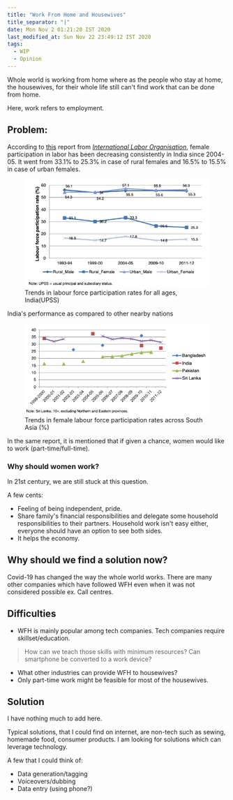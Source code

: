 ```yaml
---
title: "Work From Home and Housewives"
title_separator: "|"
date: Mon Nov 2 01:21:20 IST 2020
last_modified_at: Sun Nov 22 23:49:12 IST 2020
tags: 
  - WIP 
  - Opinion
---
```


Whole world is working from home where as the people who stay at home, the housewives, for their whole life still can't find work that can be done from home.

Here, work refers to employment.

## Problem:
According to [this](https://www.ilo.org/wcmsp5/groups/public/@asia/@ro-bangkok/@sro-new_delhi/documents/publication/wcms_324621.pdf) report from [_International Labor Organisation_](https://www.ilo.org), female participation in labor has been decreasing consistently in India since 2004-05. It went from 33.1% to 25.3% in case of rural females and 16.5% to 15.5% in case of urban females.

<figure class="image">
  <img src="/assets/images/wfh-housewives-india.png" alt="Trends in labour force participation rates for all ages, India(UPSS)">
  <figcaption>Trends in labour force participation rates for all ages, India(UPSS)</figcaption>
</figure>
India's performance as compared to other nearby nations
<figure class="image">
  <img src="/assets/images/wfh-housewives-nation-comparison.png" alt="Trends in female labour force participation rates across South Asia (%)">
  <figcaption>Trends in female labour force participation rates across South Asia (%)</figcaption>
</figure>

In the same report, it is mentioned that if given a chance, women would like to work (part-time/full-time).

### Why should women work?
In 21st century, we are still stuck at this question.

A few cents:
- Feeling of being independent, pride.
- Share family's financial responsibilities and delegate some household responsibilities to their partners. Household work isn't easy either, everyone should have an option to see both sides.
- It helps the economy.


## Why should we find a solution now?
Covid-19 has changed the way the whole world works. There are many other companies which have followed WFH even when it was not considered possible ex. Call centres.

## Difficulties
- WFH is mainly popular among tech companies. Tech companies require skillset/education. 

> How can we teach those skills with minimum resources?
Can smartphone be converted to a work device?

- What other industries can provide WFH to housewives?
- Only part-time work might be feasible for most of the housewives.

## Solution

I have nothing much to add here.

Typical solutions, that I could find on internet, are non-tech such as sewing, homemade food, consumer products.
I am looking for solutions which can leverage technology.

A few that I could think of:
- Data generation/tagging
- Voiceovers/dubbing
- Data entry (using phone?)